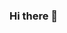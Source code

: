### Hi there 👋

<!--
**pp-zbigz/pp-zbigz** is a ✨ _special_ ✨ repository because its `README.md` (this file) appears on your GitHub profile.

Here are some ideas to get you started:

This is the place where I use to contribute a lot of projects and my learning.

I'm Pasuk Phonsuphee(Big).
- 🚀 I'm currently living in Bangkok, Thailand
- 🔭 I’m currently studying at King Mongkut's University of Technology Thonburi(KMUTT)
- ⚡ I'm currently interested in AI Engineer
- 🌱 I’m currently learning deep learning, deploying model

